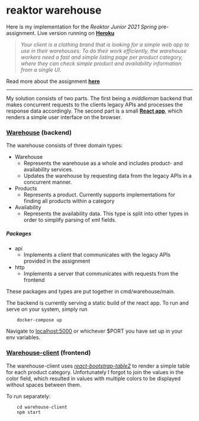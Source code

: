 # reaktor warehouse

Here is my implementation for the *Reaktor Junior 2021 Spring* pre-assignment. Live version running on [**Heroku**](https://guarded-cliffs-12756.herokuapp.com/)

> *Your client is a clothing brand that is looking for a simple web app to use in their warehouses. To do their work efficiently, the warehouse workers need a fast and simple listing page per product category, where they can check simple product and availability information from a single UI.*

Read more about the assignment [**here**](https://www.reaktor.com/junior-dev-assignment/)

---

My solution consists of two parts. The first being a *middleman* backend that makes concurrent requests to the clients legacy APIs and processes the response data accordingly. The second part is a small [**React app**](), which renders a simple user interface on the browser.

### [Warehouse](https://github.com/nikunicke/reaktor/tree/master/warehouse) (backend)

The warehouse consists of three domain types:
* Warehouse
    * Represents the warehouse as a whole and includes product- and availability services.
    * Updates the warehouse by requesting data from the legacy APIs in a concurrent manner.
* Products
    * Represents a product. Currently supports implementations for finding all products within a category
* Availability
    * Represents the availability data. This type is split into other types in order to simplify parsing of xml fields.

##### Packages
* api
    * Implements a client that communicates with the legacy APIs provided in the assignment
* http
    * Implements a server that communicates with requests from the frontend

These packages and types are put together in cmd/warehouse/main.

The backend is currently serving a static build of the react app. To run and serve on your system, simply run
```console
    docker-compose up
```
Navigate to [localhost:5000](http://localhost:5000) or whichever $PORT you have set up in your env variables.

### [Warehouse-client](https://github.com/nikunicke/reaktor/tree/master/warehouse-client) (frontend)

The warehouse-client uses [*react-bootstrap-table2*](https://react-bootstrap-table.github.io/react-bootstrap-table2/) to render a simple table for each product category. Unfortunately I forgot to join the values in the color field, which resulted in values with multiple colors to be displayed without spaces between them.

To run separately:
```console
    cd warehouse-client
    npm start
```

